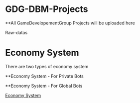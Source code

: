 # GDG-DBM-Projects

**All GameDevelopementGroup Projects will be uploaded here

Raw-datas

# Economy System

There are two types of economy system

**Economy System - For Private Bots

**Economy System - For Global Bots

[Economy System](https://github.com/F20Git/GDG-DBM-Projects/tree/master/Economy%20System)

